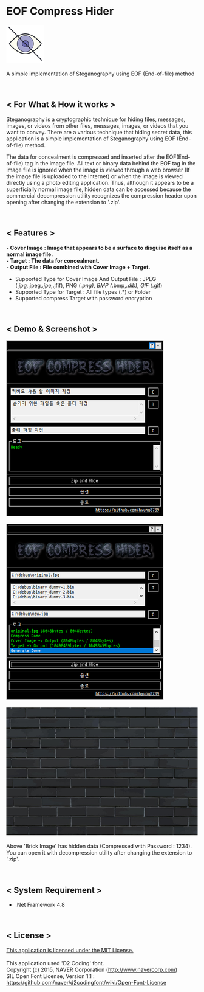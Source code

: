 # EOF Compress Hider
<img src="./res/icons8-hide-100.png"><br></br>
A simple implementation of Steganography using EOF (End-of-file) method

<br>

## < For What & How it works >
Steganography is a cryptographic technique for hiding files, messages, images, or videos from other files, messages, images, or videos that you want to convey.
There are a various technique that hiding secret data, this application is a simple implementation of Steganography using EOF (End-of-file) method.

The data for concealment is compressed and inserted after the EOF(End-of-file) tag in the image file.
All text or binary data behind the EOF tag in the image file is ignored when the image is viewed through a web browser (If the image file is uploaded to the Internet) or when the image is viewed directly using a photo editing application.
Thus, although it appears to be a superficially normal image file, hidden data can be accessed because the commercial decompression utility recognizes the compression header upon opening after changing the extension to '.zip'.

<br>

## < Features >
<b>- Cover Image : Image that appears to be a surface to disguise itself as a normal image file.</b><br>
<b>- Target : The data for concealment.</b><br>
<b>- Output File : File combined with Cover Image + Target.</b><br>

- Supported Type for Cover Image And Output File : JPEG (*.jpg,*.jpeg,*.jpe,*.jfif), PNG (*.png), BMP (*.bmp,*.dib), GIF (*.gif)
- Supported Type for Target : All file types (.*) or Folder
- Supported compress Target with password encryption

<br>

## < Demo & Screenshot >
<img src="./demo/demo1.PNG"><br></br>
<img src="./demo/demo2.PNG"><br></br>
<img src="./demo/result.zip.jpg"><br></br>
Above 'Brick Image' has hidden data (Compressed with Password : 1234).
You can open it with decompression utility after changing the extension to '.zip'.

<br>

## < System Requirement >
- .Net Framework 4.8

<br>

## < License >
[This application is licensed under the MIT License.](https://github.com/hyung8789/EOF_Compress_Hider/blob/master/LICENSE)</b><br><br>
This application used 'D2 Coding' font.<br>
Copyright (c) 2015, NAVER Corporation (http://www.navercorp.com)<br>
SIL Open Font License, Version 1.1 : https://github.com/naver/d2codingfont/wiki/Open-Font-License<br></br>
